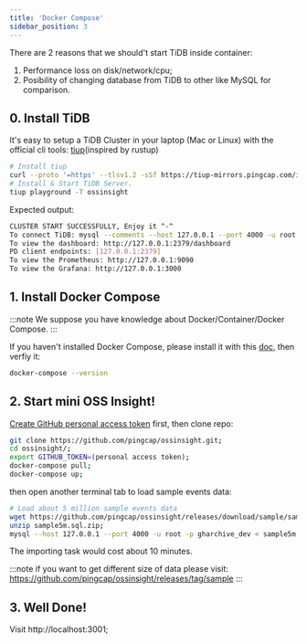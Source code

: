 ```yaml
---
title: 'Docker Compose'
sidebar_position: 3
---
```


There are 2 reasons that we should't start TiDB inside container:
1. Performance loss on disk/network/cpu;
2. Posibility of changing database from TiDB to other like MySQL for comparison.

## 0. Install TiDB

It's easy to setup a TiDB Cluster in your laptop (Mac or Linux) with the official cli tools: [tiup](https://tiup.io/)(inspired by rustup)

```bash
# Install tiup
curl --proto '=https' --tlsv1.2 -sSf https://tiup-mirrors.pingcap.com/install.sh | sh
# Install & Start TiDB Server.
tiup playground -T ossinsight
```

Expected output:
```bash
CLUSTER START SUCCESSFULLY, Enjoy it ^-^
To connect TiDB: mysql --comments --host 127.0.0.1 --port 4000 -u root -p (no password)
To view the dashboard: http://127.0.0.1:2379/dashboard
PD client endpoints: [127.0.0.1:2379]
To view the Prometheus: http://127.0.0.1:9090
To view the Grafana: http://127.0.0.1:3000
```

## 1. Install Docker Compose

:::note
We suppose you have knowledge about Docker/Container/Docker Compose.
:::

If you haven't installed Docker Compose, please install it with this [doc](https://docs.docker.com/compose/install/), then verfiy it:

```bash
docker-compose --version
```

## 2. Start mini OSS Insight!

[Create GitHub personal access token](/workshop/mini-ossinsight/step-by-step/find-data-source#creating-a-personal-access-token) first, then clone repo:
```bash
git clone https://github.com/pingcap/ossinsight.git;
cd ossinsight/;
export GITHUB_TOKEN=(personal access token);
docker-compose pull;
docker-compose up;
```

then open another terminal tab to load sample events data:
```bash
# Load about 5 million sample events data
wget https://github.com/pingcap/ossinsight/releases/download/sample/sample5m.sql.zip;
unzip sample5m.sql.zip;
mysql --host 127.0.0.1 --port 4000 -u root -p gharchive_dev < sample5m.sql
```

The importing task would cost about 10 minutes.

:::note
if you want to get different size of data please visit: 
https://github.com/pingcap/ossinsight/releases/tag/sample
:::

## 3. Well Done!

Visit http://localhost:3001;
